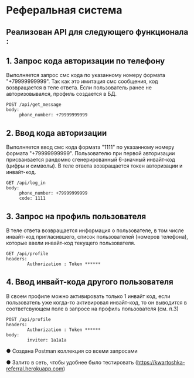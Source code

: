 # Реферальная система
## Реализован API для следующего функционала :
## 1. Запрос кода авторизации по телефону
Выполняется запрос смс кода по указанному номеру формата "+79999999999". Так как это имитация смс сообщения, код возвращается в теле ответа.
Если пользователь ранее не авторизовывался, профиль создается в БД.
    
    POST /api/get_message
    body:
         phone_number: +79999999999
        
## 2. Ввод кода авторизации
Выполняется ввод смс кода формата "1111" по указанному номеру формата "+79999999999". Пользователю при первой авторизации присваивается рандомно сгенерированный 6-значный инвайт-код (цифры и символы).
В теле ответа возвращается токен авторизации и инвайт-код.

    GET /api/log_in
    body:
         phone_number: +79999999999
         code: 1111

## 3. Запрос на профиль пользователя
В теле ответа возвращается информация о пользователе, в том числе инвайт-код пригласившего, список пользователей (номеров телефона), которые ввели инвайт-код текущего пользователя.

    GET /api/profile
    headers:
            Authorization : Token ******

## 4. Ввод инвайт-кода другого пользователя
В своем профиле можно активировать только 1 инвайт код, если пользователь уже когда-то активировал инвайт-код, то он выводится в соответсвующем поле в запросе на профиль пользователя (см. п.3)

    POST /api/profile
    headers:
            Authorization : Token ******
    body:
            inviter: 1a1a1a

● Создана  Postman коллекция со всеми запросами

● Залито в сеть, чтобы удобнее было тестировать (https://kwartoshka-referral.herokuapp.com)
